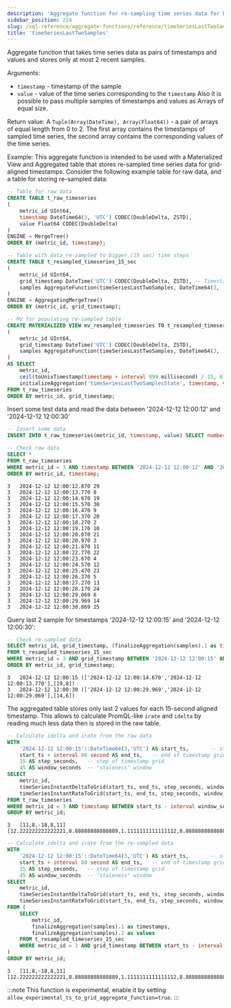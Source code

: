 ```yaml
---
description: 'Aggregate function for re-sampling time series data for PromQL-like irate and idelta calculation'
sidebar_position: 224
slug: /sql-reference/aggregate-functions/reference/timeSeriesLastTwoSamples
title: 'timeSeriesLastTwoSamples'
---
```


Aggregate function that takes time series data as pairs of timestamps and values and stores only at most 2 recent samples.

Arguments:
- `timestamp` - timestamp of the sample
- `value` - value of the time series corresponding to the `timestamp`
Also it is possible to pass multiple samples of timestamps and values as Arrays of equal size.

Return value:
A `Tuple(Array(DateTime), Array(Float64))` - a pair of arrays of equal length from 0 to 2. The first array contains the timestamps of sampled time series, the second array contains the corresponding values of the time series.

Example:
This aggregate function is intended to be used with a Materialized View and Aggregated table that stores re-sampled time series data for grid-aligned timestamps.
Consider the following example table for raw data, and a table for storing re-sampled data:

```sql
-- Table for raw data
CREATE TABLE t_raw_timeseries
(
    metric_id UInt64,
    timestamp DateTime64(3, 'UTC') CODEC(DoubleDelta, ZSTD),
    value Float64 CODEC(DoubleDelta)
)
ENGINE = MergeTree()
ORDER BY (metric_id, timestamp);

-- Table with data re-sampled to bigger (15 sec) time steps
CREATE TABLE t_resampled_timeseries_15_sec
(
    metric_id UInt64,
    grid_timestamp DateTime('UTC') CODEC(DoubleDelta, ZSTD), -- Timestamp aligned to 15 sec
    samples AggregateFunction(timeSeriesLastTwoSamples, DateTime64(3, 'UTC'), Float64)
)
ENGINE = AggregatingMergeTree()
ORDER BY (metric_id, grid_timestamp);

-- MV for populating re-sampled table
CREATE MATERIALIZED VIEW mv_resampled_timeseries TO t_resampled_timeseries_15_sec
(
    metric_id UInt64,
    grid_timestamp DateTime('UTC') CODEC(DoubleDelta, ZSTD),
    samples AggregateFunction(timeSeriesLastTwoSamples, DateTime64(3, 'UTC'), Float64)
)
AS SELECT
    metric_id,
    ceil(toUnixTimestamp(timestamp + interval 999 millisecond) / 15, 0) * 15 AS grid_timestamp,   -- Round timestamp up to the next grid point
    initializeAggregation('timeSeriesLastTwoSamplesState', timestamp, value) AS samples
FROM t_raw_timeseries
ORDER BY metric_id, grid_timestamp;
```

Insert some test data and read the data between '2024-12-12 12:00:12' and '2024-12-12 12:00:30'
```sql
-- Insert some data
INSERT INTO t_raw_timeseries(metric_id, timestamp, value) SELECT number%10 AS metric_id, '2024-12-12 12:00:00'::DateTime64(3, 'UTC') + interval ((number/10)%100)*900 millisecond as timestamp, number%3+number%29 AS value FROM numbers(1000);

-- Check raw data
SELECT *
FROM t_raw_timeseries
WHERE metric_id = 3 AND timestamp BETWEEN '2024-12-12 12:00:12' AND '2024-12-12 12:00:31'
ORDER BY metric_id, timestamp;
```

```response
3	2024-12-12 12:00:12.870	29
3	2024-12-12 12:00:13.770	8
3	2024-12-12 12:00:14.670	19
3	2024-12-12 12:00:15.570	30
3	2024-12-12 12:00:16.470	9
3	2024-12-12 12:00:17.370	20
3	2024-12-12 12:00:18.270	2
3	2024-12-12 12:00:19.170	10
3	2024-12-12 12:00:20.070	21
3	2024-12-12 12:00:20.970	3
3	2024-12-12 12:00:21.870	11
3	2024-12-12 12:00:22.770	22
3	2024-12-12 12:00:23.670	4
3	2024-12-12 12:00:24.570	12
3	2024-12-12 12:00:25.470	23
3	2024-12-12 12:00:26.370	5
3	2024-12-12 12:00:27.270	13
3	2024-12-12 12:00:28.170	24
3	2024-12-12 12:00:29.069	6
3	2024-12-12 12:00:29.969	14
3	2024-12-12 12:00:30.869	25
```

Query last 2 sample for timestamps '2024-12-12 12:00:15' and '2024-12-12 12:00:30':
```sql
-- Check re-sampled data
SELECT metric_id, grid_timestamp, (finalizeAggregation(samples).1 as timestamp, finalizeAggregation(samples).2 as value) 
FROM t_resampled_timeseries_15_sec
WHERE metric_id = 3 AND grid_timestamp BETWEEN '2024-12-12 12:00:15' AND '2024-12-12 12:00:30'
ORDER BY metric_id, grid_timestamp;
```

```response
3	2024-12-12 12:00:15	(['2024-12-12 12:00:14.670','2024-12-12 12:00:13.770'],[19,8])
3	2024-12-12 12:00:30	(['2024-12-12 12:00:29.969','2024-12-12 12:00:29.069'],[14,6])
```

The aggregated table stores only last 2 values for each 15-second aligned timestamp. This allows to calculate PromQL-like `irate` and `idelta` by reading much less data then is stored in the raw table.

```sql
-- Calculate idelta and irate from the raw data
WITH
    '2024-12-12 12:00:15'::DateTime64(3,'UTC') AS start_ts,       -- start of timestamp grid
    start_ts + interval 60 second AS end_ts,   -- end of timestamp grid
    15 AS step_seconds,   -- step of timestamp grid
    45 AS window_seconds  -- "staleness" window
SELECT
    metric_id,
    timeSeriesInstantDeltaToGrid(start_ts, end_ts, step_seconds, window_seconds)(timestamp, value),
    timeSeriesInstantRateToGrid(start_ts, end_ts, step_seconds, window_seconds)(timestamp, value)
FROM t_raw_timeseries
WHERE metric_id = 3 AND timestamp BETWEEN start_ts - interval window_seconds seconds AND end_ts
GROUP BY metric_id;
```

```response
3	[11,8,-18,8,11]	[12.222222222222221,8.88888888888889,1.1111111111111112,8.88888888888889,12.222222222222221]
```

```sql
-- Calculate idelta and irate from the re-sampled data
WITH
    '2024-12-12 12:00:15'::DateTime64(3,'UTC') AS start_ts,       -- start of timestamp grid
    start_ts + interval 60 second AS end_ts,   -- end of timestamp grid
    15 AS step_seconds,   -- step of timestamp grid
    45 AS window_seconds  -- "staleness" window
SELECT
    metric_id,
    timeSeriesInstantDeltaToGrid(start_ts, end_ts, step_seconds, window_seconds)(timestamps, values),
    timeSeriesInstantRateToGrid(start_ts, end_ts, step_seconds, window_seconds)(timestamps, values)
FROM (
    SELECT
        metric_id,
        finalizeAggregation(samples).1 as timestamps,
        finalizeAggregation(samples).2 as values
    FROM t_resampled_timeseries_15_sec
    WHERE metric_id = 3 AND grid_timestamp BETWEEN start_ts - interval window_seconds seconds AND end_ts
)
GROUP BY metric_id;
```

```response
3	[11,8,-18,8,11]	[12.222222222222221,8.88888888888889,1.1111111111111112,8.88888888888889,12.222222222222221]
```

:::note
This function is experimental, enable it by setting `allow_experimental_ts_to_grid_aggregate_function=true`.
:::
